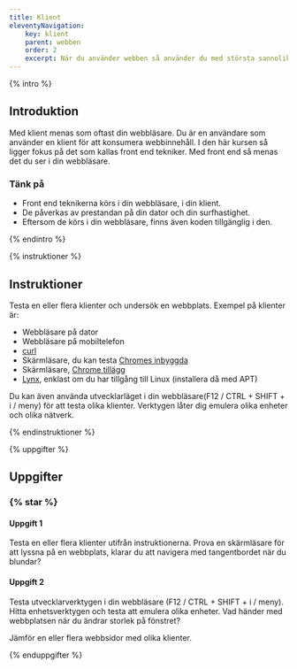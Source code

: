```yaml
---
title: Klient
eleventyNavigation:
    key: klient
    parent: webben
    order: 2
    excerpt: När du använder webben så använder du med största sannolikhet någon form av klient, men vad är en klient?
---
```


{% intro %}

## Introduktion

Med klient menas som oftast din webbläsare. Du är en användare som använder en
klient för att konsumera webbinnehåll.
I den här kursen så ligger fokus på det som kallas front end tekniker. Med front end
så menas det du ser i din webbläsare.

### Tänk på

-   Front end teknikerna körs i din webbläsare, i din klient.
-   De påverkas av prestandan på din dator och din surfhastighet.
-   Eftersom de körs i din webbläsare, finns även koden tillgänglig i den.

{% endintro %}

{% instruktioner %}

## Instruktioner

Testa en eller flera klienter och undersök en webbplats. Exempel på klienter är:

-   Webbläsare på dator
-   Webbläsare på mobiltelefon
-   [curl](https://curl.se/)
-   Skärmläsare, du kan testa [Chromes inbyggda](https://support.google.com/accessibility/answer/7031755?hl=en)
- Skärmläsare, [Chrome tillägg](https://chrome.google.com/webstore/detail/screen-reader/kgejglhpjiefppelpmljglcjbhoiplfn)
-   [Lynx](https://lynx.invisible-island.net/), enklast om du har tillgång till Linux (installera då med APT)

Du kan även använda utvecklarläget i din webbläsare(F12 / CTRL + SHIFT + i / meny) för att testa olika klienter. Verktygen låter dig emulera olika enheter och olika nätverk.

{% endinstruktioner %}

{% uppgifter %}

## Uppgifter

### {% star %}

#### Uppgift 1

Testa en eller flera klienter utifrån instruktionerna. Prova en skärmläsare för att lyssna på en webbplats, klarar du att navigera med tangentbordet när du blundar?

#### Uppgift 2

Testa utvecklarverktygen i din webbläsare (F12 / CTRL + SHIFT + i / meny).
Hitta enhetsverktygen och testa att emulera olika enheter. Vad händer med webbplatsen när du ändrar storlek på fönstret?

Jämför en eller flera webbsidor med olika klienter.

{% enduppgifter %}
